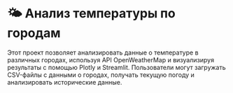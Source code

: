 # 🌤️ Анализ температуры по городам

Этот проект позволяет анализировать данные о температуре в различных городах, используя API OpenWeatherMap и визуализируя результаты с помощью Plotly и Streamlit. Пользователи могут загружать CSV-файлы с данными о городах, получать текущую погоду и анализировать исторические данные.